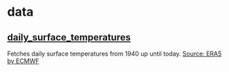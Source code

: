 # data

## [daily_surface_temperatures](./daily_surface_temperatures)

Fetches daily surface temperatures from 1940 up until today.
[Source: ERA5 by ECMWF](https://climatereanalyzer.org/clim/t2_daily/?dm_id=world)
